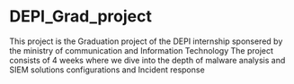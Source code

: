 # DEPI_Grad_project
This project is the Graduation project of the DEPI internship sponsered by the ministry of communication and Information Technology
The project consists of 4 weeks where we dive into the depth of malware analysis and SIEM solutions configurations and Incident response
